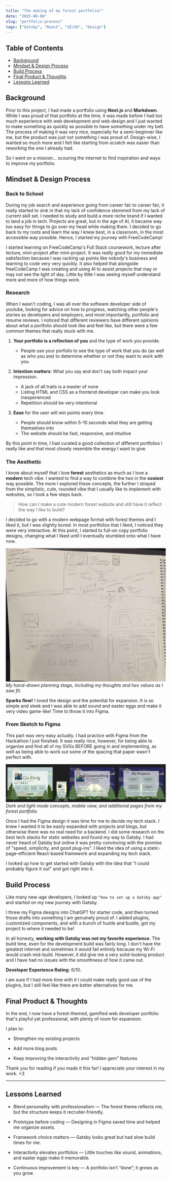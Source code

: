 ```yaml
---
title: "The making of my forest portfolio!"
date: "2025-08-08"
slug: "portfolio-process"
tags: ["Gatsby", "React", "UI/UX", "Design"]
---
```


## Table of Contents
- [Background](#background)
- [Mindset & Design Process](#mindset-design-process)
- [Build Process](#process)
- [Final Product & Thoughts](#final-product-thoughts)
- [Lessons Learned](#lessons-learned)


<!-- ## Background -->
<h2 id="background">Background</h2>

Prior to this project, I had made a portfolio using **Next.js** and **Markdown**. While I was proud of that portfolio at the time, it was made before I had too much experience with web development and web design and I just wanted to make something as quickly as possible to have *something* under my belt. The process of making it was very nice, especially for a semi-beginner like me, but the product was just not something I was proud of. Design-wise, I wanted so much more and I felt like starting from scratch was easier than reworking the one I already had. 

So I went on a mission... scouring the internet to find inspiration and ways to improve my portfolio.

<h2 id="mindset-design-process">Mindset & Design Process</h2>

### Back to School 

During my job search and experience going from career fair to career fair, it really started to sink in that my lack of confidence stemmed from my lack of current skill set. I needed to study and build a more niche brand if I wanted to land a job in tech. Projects are great, but in the age of AI, it became way too easy for things to go over my head while making them. I decided to go back to my roots and learn the way I knew best, in a classroom, in the most accessible way possible. Hence, I started my journey with FreeCodeCamp! 

I started learning on FreeCodeCamp's Full Stack coursework, lecture after lecture, mini-project after mini-project. It was really good for my immediate satisfaction because I was racking up points like nobody's business and learning to code very very quickly. It also helped that alongside freeCodeCamp I was creating and using AI to assist projects that may or may not see the light of day. Little by little I was seeing myself understand more and more of how things work. 


### Research

When I wasn't coding, I was all over the software developer side of youtube, looking for advice on how to progress, watching other people's stories as developers and employers, and most importantly, portfolio and resume reviews. I noticed that different reviewers have different opinions about what a portfolio should look like and feel like, but there were a few common themes that really stuck with me.

1. **Your portfolio is a reflection of you** and the type of work you provide.
    - People use your porfolio to see the type of work that you do (as well as who you are) to determine whether or not they want to work with you.

2. **Intention matters**: What you say and don't say both impact your impression.
    - A jack of all traits is a master of none
    - Listing HTML and CSS as a frontend developer can make you look inexperienced
    - Repetition should be very intentional

3. **Ease** for the user will win points every time.
    - People should know within 5-10 seconds what they are getting themselves into
    - The website should be fast, responsive, and intuitive

By this point in time, I had curated a good collection of different portfolios I really like and that most closely resemble the energy I want to give. 

### The Aesthetic

I know about myself that I love **forest** aesthetics as much as I love a **modern** tech vibe. I wanted to find a way to combine the two in the **cosiest** way possible. The more I explored these concepts, the further I strayed from the simplistic, cute, rounded vibe that I usually like to implement with websites, so I took a few steps back. 

> How can I make a cute modern forest website and still have it reflect the way I like to build? 

I decided to go with a modern webpage format with forest themes and I liked it, but I was slightly bored. In most portfolios that I liked, I noticed they were very interactive. At this point, I started to full-on copy portfolio designs, changing what I liked until I eventually stumbled onto what I have now.

![Hand-Drawn Designs](../../src/images/blogs/portfolio-process/HandDrawn-FP-Design.jpg)  
*My hand-drawn planning stage, including my thoughts and hex values as I saw fit.*


**Sparks flew!** I loved the design and the potential for expansion. It is so simple and sleek and I was able to add sound and easter eggs and make it very video game-like! Time to throw it into Figma. 

### From Sketch to Figma

This part was very easy actually. I had practice with Figma from the Hackathon I just finished. It was really nice, however, for being able to organize and find all of my SVGs BEFORE going in and implementing, as well as being able to work out some of the spacing that paper wasn't perfect with. 

![Figma Designs](../../src/images/blogs/portfolio-process/FigmaDesigns-FP.png)  
*Dark and light mode concepts, mobile view, and additional pages from my forest portfolio.*


Once I had the Figma design it was time for me to decide my tech stack. I knew I wanted it to be easily expanded with projects and blogs, but otherwise there was no real need for a backend. I did some research on the best tech stacks for static websites and found my way to Gatsby. I had never heard of Gatsby but online it was pretty convincing with the promise of "speed, simplicity, and good plug-ins". I liked the idea of using a static-page-efficient React-based framework and expanding my tech stack.

I looked up how to get started with Gatsby with the idea that "I could probably figure it out" and got right into it. 

<h2 id="process"> Build Process</h2>

Like many new-age developers, I looked up ```"how to set up a Gatsby app"``` and started on my new journey with Gatsby. 

I threw my Figma designs into ChatGPT for starter code, and then turned those drafts into something I am genuinely proud of. I added plugins, customized components, and with a bunch of hustle and bustle, got my project to where it needed to be!

In all honesty, **working with Gatsby was not my favorite experience**. The build time, even for the development build was fairly long. I don't have the greatest internet and sometimes it would fail entirely because my Wi-Fi would crash mid-build. However, it did give me a very solid-looking product and I have had no issues with the smoothness of how it came out. 

**Developer Experience Rating:** 6/10. 

I am sure if I had more time with it I could make really good use of the plugins, but I still feel like there are better alternatives for me. 

<h2 id="final-product-thoughts">Final Product & Thoughts</h2>

In the end, I now have a forest-themed, gamified web developer portfolio that's playful yet professional, with plenty of room for expansion.

I plan to:

- Strengthen my existing projects

- Add more blog posts

- Keep improving the interactivity and “hidden gem” features

Thank you for reading if you made it this far! I appreciate your interest in my work. <3


---
<h2 id="lessons-learned">Lessons Learned</h2>

- Blend personality with professionalism — The forest theme reflects me, but the structure keeps it recruiter-friendly.

- Prototype before coding — Designing in Figma saved time and helped me organize assets.

- Framework choice matters — Gatsby looks great but had slow build times for me.

- Interactivity elevates portfolios — Little touches like sound, animations, and easter eggs make it memorable.

- Continuous improvement is key — A portfolio isn’t “done”; it grows as you grow.